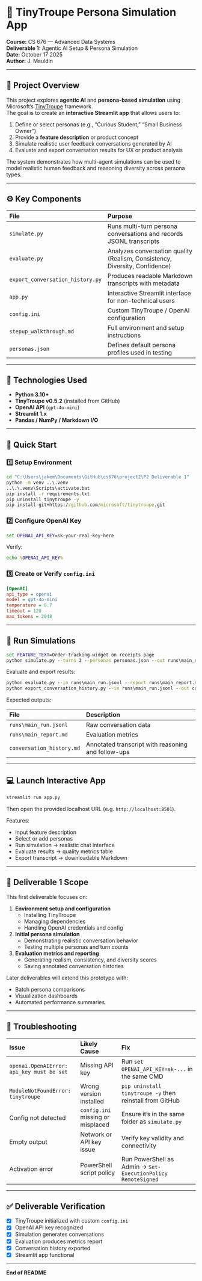 # 🧠 TinyTroupe Persona Simulation App  
**Course:** CS 676 — Advanced Data Systems  
**Deliverable 1:** Agentic AI Setup & Persona Simulation  
**Date:** October 17 2025  
**Author:** J. Mauldin  

---

## 📘 Project Overview

This project explores **agentic AI** and **persona-based simulation** using Microsoft’s [TinyTroupe](https://github.com/microsoft/tinytroupe) framework.  
The goal is to create an **interactive Streamlit app** that allows users to:

1. Define or select personas (e.g., “Curious Student,” “Small Business Owner”)  
2. Provide a **feature description** or product concept  
3. Simulate realistic user feedback conversations generated by AI  
4. Evaluate and export conversation results for UX or product analysis  

The system demonstrates how multi-agent simulations can be used to model realistic human feedback and reasoning diversity across persona types.

---

## ⚙️ Key Components

| File | Purpose |
|:--|:--|
| `simulate.py` | Runs multi-turn persona conversations and records JSONL transcripts |
| `evaluate.py` | Analyzes conversation quality (Realism, Consistency, Diversity, Confidence) |
| `export_conversation_history.py` | Produces readable Markdown transcripts with metadata |
| `app.py` | Interactive Streamlit interface for non-technical users |
| `config.ini` | Custom TinyTroupe / OpenAI configuration |
| `stepup_walkthrough.md` | Full environment and setup instructions |
| `personas.json` | Defines default persona profiles used in testing |

---

## 🧩 Technologies Used
- **Python 3.10+**
- **TinyTroupe v0.5.2** (installed from GitHub)
- **OpenAI API** (`gpt-4o-mini`)
- **Streamlit 1.x**
- **Pandas / NumPy / Markdown I/O**

---

## 🚀 Quick Start

### 1️⃣ Setup Environment
```cmd
cd "C:\Users\jakem\Documents\GitHub\cs676\project2\P2 Deliverable 1"
python -m venv ..\.venv
..\.\.venv\Scripts\activate.bat
pip install -r requirements.txt
pip uninstall tinytroupe -y
pip install git+https://github.com/microsoft/tinytroupe.git
```

### 2️⃣ Configure OpenAI Key
```cmd
set OPENAI_API_KEY=sk-your-real-key-here
```

Verify:
```cmd
echo %OPENAI_API_KEY%
```

### 3️⃣ Create or Verify `config.ini`
```ini
[OpenAI]
api_type = openai
model = gpt-4o-mini
temperature = 0.7
timeout = 120
max_tokens = 2048
```

---

## 🧠 Run Simulations

```cmd
set FEATURE_TEXT=Order-tracking widget on receipts page
python simulate.py --turns 3 --personas personas.json --out runs\main_run.jsonl
```

Evaluate and export results:
```cmd
python evaluate.py --in runs\main_run.jsonl --report runs\main_report.md --personas personas.json
python export_conversation_history.py --in runs\main_run.jsonl --out conversation_history.md --personas personas.json
```

Expected outputs:

| File | Description |
|:--|:--|
| `runs\main_run.jsonl` | Raw conversation data |
| `runs\main_report.md` | Evaluation metrics |
| `conversation_history.md` | Annotated transcript with reasoning and follow-ups |

---

## 💻 Launch Interactive App
```cmd
streamlit run app.py
```

Then open the provided localhost URL (e.g. `http://localhost:8501`).

Features:
- Input feature description  
- Select or add personas  
- Run simulation → realistic chat interface  
- Evaluate results → quality metrics table  
- Export transcript → downloadable Markdown  

---

## 🧾 Deliverable 1 Scope

This first deliverable focuses on:
1. **Environment setup and configuration**  
   - Installing TinyTroupe  
   - Managing dependencies  
   - Handling OpenAI credentials and config  
2. **Initial persona simulation**  
   - Demonstrating realistic conversation behavior  
   - Testing multiple personas and turn counts  
3. **Evaluation metrics and reporting**  
   - Generating realism, consistency, and diversity scores  
   - Saving annotated conversation histories  

Later deliverables will extend this prototype with:
- Batch persona comparisons  
- Visualization dashboards  
- Automated performance summaries  

---

## 🧰 Troubleshooting

| Issue | Likely Cause | Fix |
|:--|:--|:--|
| `openai.OpenAIError: api_key must be set` | Missing API key | Run `set OPENAI_API_KEY=sk-...` in the same CMD |
| `ModuleNotFoundError: tinytroupe` | Wrong version installed | `pip uninstall tinytroupe -y` then reinstall from GitHub |
| Config not detected | `config.ini` missing or misplaced | Ensure it’s in the same folder as `simulate.py` |
| Empty output | Network or API key issue | Verify key validity and connectivity |
| Activation error | PowerShell script policy | Run PowerShell as Admin → `Set-ExecutionPolicy RemoteSigned` |

---

## ✅ Deliverable Verification

- [x] TinyTroupe initialized with custom `config.ini`  
- [x] OpenAI API key recognized  
- [x] Simulation generates conversations  
- [x] Evaluation produces metrics report  
- [x] Conversation history exported  
- [x] Streamlit app functional  

---

**End of README**
